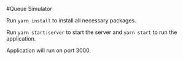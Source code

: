 #Queue Simulator

Run `yarn install` to install all necessary packages.

Run `yarn start:server` to start the server and `yarn start` to run the application.

Application will run on port 3000.
